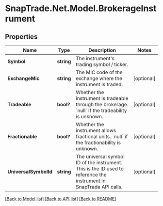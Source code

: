 # SnapTrade.Net.Model.BrokerageInstrument

## Properties

Name | Type | Description | Notes
------------ | ------------- | ------------- | -------------
**Symbol** | **string** | The instrument&#39;s trading symbol / ticker. | 
**ExchangeMic** | **string** | The MIC code of the exchange where the instrument is traded. | [optional] 
**Tradeable** | **bool?** | Whether the instrument is tradeable through the brokerage. &#x60;null&#x60; if the tradeability is unknown. | [optional] 
**Fractionable** | **bool?** | Whether the instrument allows fractional units. &#x60;null&#x60; if the fractionability is unknown. | [optional] 
**UniversalSymbolId** | **string** | The universal symbol ID of the instrument. This is the ID used to reference the instrument in SnapTrade API calls. | [optional] 

[[Back to Model list]](../README.md#documentation-for-models) [[Back to API list]](../README.md#documentation-for-api-endpoints) [[Back to README]](../README.md)

